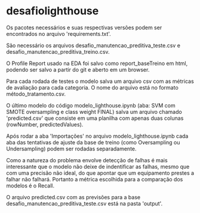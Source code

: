 # desafiolighthouse
Os pacotes necessários e suas respectivas versões podem ser encontrados no arquivo 'requirements.txt'.

São necessário os arquivos desafio_manutencao_preditiva_teste.csv e desafio_manutencao_preditiva_treino.csv.

O Profile Report usado na EDA foi salvo como report_baseTreino em html, podendo ser salvo a partir do git e aberto em um browser.  

Para cada rodada de testes o modelo salva um arquivo csv com as métricas de avaliação para cada categoria. O nome do arquivo está no formato método_tratamento.csv.

O último modelo do código modelo_lighthouse.ipynb (aba: SVM com SMOTE oversampling e class weight FINAL) salva um arquivo chamado 'predicted.csv' que consiste em uma planilha com apenas duas colunas (rowNumber, predictedValues). 

Após rodar a aba 'Importações' no arquivo modelo_lighthouse.ipynb cada aba das tentativas de ajuste da base de treino (como Oversampling ou Undersampling) podem ser rodadas separadamente.

Como a natureza do problema envolve detecção de falhas é mais interessante que o modelo não deixe de indentificar as falhas, mesmo que com uma precisão não ideal, do que apontar que um equipamento prestes a falhar não falhará. Portanto a métrica escolhida para a comparação dos modelos é o Recall. 

O arquivo predicted.csv com as previsões para a base  desafio_manutencao_preditiva_teste.csv está na pasta 'output'.